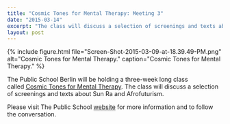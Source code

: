 ```yaml
---
title: "Cosmic Tones for Mental Therapy: Meeting 3"
date: "2015-03-14"
excerpt: "The class will discuss a selection of screenings and texts about Sun Ra and Afrofuturism."
layout: post
---
```


{% include figure.html file="Screen-Shot-2015-03-09-at-18.39.49-PM.png" alt="Cosmic Tones for Mental Therapy." caption="Cosmic Tones for Mental Therapy." %}

The Public School Berlin will be holding a three-week long class called [Cosmic Tones for Mental Therapy](http://thepublicschool.org/node/38436). The class will discuss a selection of screenings and texts about Sun Ra and Afrofuturism.

Please visit The Public School [website](http://thepublicschool.org/node/38436) for more information and to follow the conversation.
